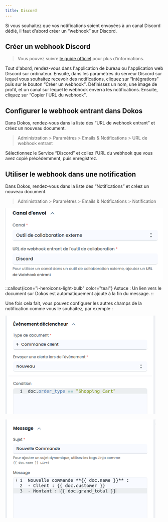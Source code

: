 ```yaml
---
title: Discord
---
```


Si vous souhaitez que vos notifications soient envoyées à un canal Discord dédié, il faut d'abord créer un <q>webhook</q> sur Discord.

## Créer un webhook Discord

> Vous pouvez suivre [le guide officiel](https://support.discord.com/hc/en-us/articles/228383668-Intro-to-Webhooks) pour plus d'informations.

Tout d'abord, rendez-vous dans l'application de bureau ou l'application web Discord sur ordinateur.
Ensuite, dans les paramètres du serveur Discord sur lequel vous souhaitez recevoir des notifications,
cliquez sur <q>Intégrations</q> puis sur le bouton <q>Créer un webhook</q>.
Définissez un nom, une image de profil, et un canal sur lequel le webhook enverra les notifications.
Ensuite, cliquez sur <q>Copier l'URL du webhook</q>.

## Configurer le webhook entrant dans Dokos

Dans Dokos, rendez-vous dans la liste des <q>URL de webhook entrant</q> et créez un nouveau document.

> Administration > Paramètres > Emails & Notifications > URL de webhook entrant

Sélectionnez le Service <q>Discord</q> et collez l'URL du webhook que vous avez copié précédemment, puis enregistrez.

## Utiliser le webhook dans une notification

Dans Dokos, rendez-vous dans la liste des <q>Notifications</q> et créez un nouveau document.

> Administration > Paramètres > Emails & Notifications > Notification

![Le champ "Canal" contient la valeur "Outil de collaboration externe", et le champ "URL de webhook entrant de l'outil de collaboration" contient la valeur "Discord"](/content/integrations/discord/notification-discord-1.png)

::callout{icon="i-heroicons-light-bulb" color="teal"}
Astuce : Un lien vers le document sur Dokos est automatiquement ajouté à la fin du message.
::

Une fois cela fait, vous pouvez configurer les autres champs de la notification comme vous le souhaitez, par exemple :

![Le champ "Type de document" contient la valeur "Commande client", le champ "Envoyer une alerte lors de l'événement" contient la valeur "Nouveau", et le champ "Condition" contient la valeur `doc.order_type == "Shopping Cart"`](/content/integrations/discord/notification-exemple-1.png)

![Le champ "Sujet" contient la valeur "Nouvelle Commande", et le champ "Message" contient la valeur "Nouvelle commande {{ doc.name }}"](/content/integrations/discord/notification-exemple-2.png)


<!--
```json
{
    "doctype": "Notification",
    "enabled": 1,
    "is_standard": 0,
    "channel": "External Collaboration Tool",
    "send_system_notification": 0,
    "event": "New",
    "message_editor_type": "HTML Editor",
    "message": "Nouvelle commande **{{ doc.name }}** :\n- Client : {{ doc.customer }}\n- Montant : {{ doc.grand_total }}",
    "incoming_webhook_url": "Discord",
    "document_type": "Sales Order",
    "condition": "doc.order_type == 'Shopping Cart'",
    "subject": "Nouvelle Commande"
}
```
-->